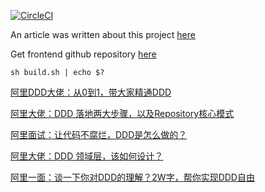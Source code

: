 [![CircleCI](https://circleci.com/gh/victorsteven/food-app-server.svg?style=svg)](https://circleci.com/gh/victorsteven/food-app-server)

An article was written about this project [here](https://dev.to/stevensunflash/using-domain-driven-design-ddd-in-golang-3ee5)

Get frontend github repository [here](https://github.com/victorsteven/food-app-client)

```shell
sh build.sh | echo $?
```

[阿里DDD大佬：从0到1，带大家精通DDD](https://mp.weixin.qq.com/s?__biz=MzkxNzIyMTM1NQ==&mid=2247498807&idx=1&sn=65adada2af6ebcf058f8cae2d768e559&chksm=c14146b3f636cfa55408e15ba19b6dce6b20a664de45788566337ff1796a481b715b52db0934&scene=21#wechat_redirect)

[阿里大佬：DDD 落地两大步骤，以及Repository核心模式](https://mp.weixin.qq.com/s?__biz=MzkxNzIyMTM1NQ==&mid=2247498850&idx=1&sn=067f7f59c4beecb72f8d279c4234cdef&chksm=c14146e6f636cff0db07a18fda993165a8362c820ee02f888024e0f97170b15e9833268f8c28&scene=21#wechat_redirect)

[阿里面试：让代码不腐烂，DDD是怎么做的？](https://mp.weixin.qq.com/s/B4-cuDGoDNsqky4cMtI7Bw)

[阿里大佬：DDD 领域层，该如何设计？](https://mp.weixin.qq.com/s/njBl791vFCd94UplPJEFKw)

[阿里一面：谈一下你对DDD的理解？2W字，帮你实现DDD自由](https://mp.weixin.qq.com/s?__biz=MzkxNzIyMTM1NQ==&mid=2247489054&idx=1&sn=670863d4522f265b73d0417b01bb2c17&scene=21#wechat_redirect)
